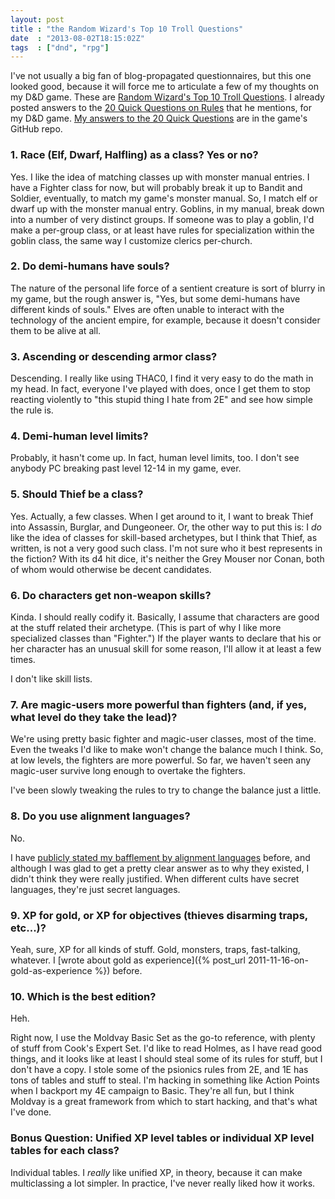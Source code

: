```yaml
---
layout: post
title : "the Random Wizard's Top 10 Troll Questions"
date  : "2013-08-02T18:15:02Z"
tags  : ["dnd", "rpg"]
---
```

I've not usually a big fan of blog-propagated questionnaires, but this one
looked good, because it will force me to articulate a few of my thoughts on my
D&D game.  These are [Random Wizard's Top 10 Troll
Questions](http://randomwizard.blogspot.com/2013/07/top-ten-troll-questions-for-your-game.html).
I already posted answers to the [20 Quick Questions on
Rules](http://untimately.blogspot.com/2012/02/20-quick-questions-rules.html)
that he mentions, for my D&D game.  [My answers to the 20 Quick
Questions](https://github.com/rjbs/RPG-Beyond/blob/master/FAQ.mkdn) are in the
game's GitHub repo.

### 1. Race (Elf, Dwarf, Halfling) as a class?  Yes or no?

Yes.  I like the idea of matching classes up with monster manual entries.  I
have a Fighter class for now, but will probably break it up to Bandit and
Soldier, eventually, to match my game's monster manual.  So, I match elf or
dwarf up with the monster manual entry.  Goblins, in my manual, break down into
a number of very distinct groups.  If someone was to play a goblin, I'd make a
per-group class, or at least have rules for specialization within the goblin
class, the same way I customize clerics per-church.

### 2. Do demi-humans have souls?

The nature of the personal life force of a sentient creature is sort of
blurry in my game, but the rough answer is, "Yes, but some demi-humans have
different kinds of souls."  Elves are often unable to interact with the
technology of the ancient empire, for example, because it doesn't consider them
to be alive at all.

### 3. Ascending or descending armor class?

Descending.  I really like using THAC0, I find it very easy to do the math in
my head.  In fact, everyone I've played with does, once I get them to stop
reacting violently to "this stupid thing I hate from 2E" and see how simple the
rule is.

### 4. Demi-human level limits?

Probably, it hasn't come up.  In fact, human level limits, too.  I don't see
anybody PC breaking past level 12-14 in my game, ever.

### 5. Should Thief be a class?

Yes.  Actually, a few classes.  When I get around to it, I want to break Thief
into Assassin, Burglar, and Dungeoneer.  Or, the other way to put this is: I
*do* like the idea of classes for skill-based archetypes, but I think that
Thief, as written, is not a very good such class.  I'm not sure who it best
represents in the fiction?  With its d4 hit dice, it's neither the Grey Mouser
nor Conan, both of whom would otherwise be decent candidates.

### 6. Do characters get non-weapon skills?

Kinda.  I should really codify it.  Basically, I assume that characters are
good at the stuff related their archetype.  (This is part of why I like more
specialized classes than "Fighter.")  If the player wants to declare that his
or her character has an unusual skill for some reason, I'll allow it at least a
few times.

I don't like skill lists.

### 7. Are magic-users more powerful than fighters (and, if yes, what level do they take the lead)?

We're using pretty basic fighter and magic-user classes, most of the time.
Even the tweaks I'd like to make won't change the balance much I think.  So, at
low levels, the fighters are more powerful.  So far, we haven't seen any
magic-user survive long enough to overtake the fighters.

I've been slowly tweaking the rules to try to change the balance just a little.

### 8. Do you use alignment languages?

No.

I have [publicly stated my bafflement by alignment
languages](http://rpg.stackexchange.com/questions/10032/whats-the-deal-with-alignment-languages)
before, and although I was glad to get a pretty clear answer as to why they
existed, I didn't think they were really justified.  When different cults have
secret languages, they're just secret languages.

### 9. XP for gold, or XP for objectives (thieves disarming traps, etc...)?

Yeah, sure, XP for all kinds of stuff.  Gold, monsters, traps, fast-talking,
whatever.  I [wrote about gold as
experience]({% post_url 2011-11-16-on-gold-as-experience %}) before.

### 10. Which is the best edition?

Heh.

Right now, I use the Moldvay Basic Set as the go-to reference, with plenty of
stuff from Cook's Expert Set.  I'd like to read Holmes, as I have read good
things, and it looks like at least I should steal some of its rules for stuff,
but I don't have a copy.  I stole some of the psionics rules from 2E, and 1E
has tons of tables and stuff to steal.  I'm hacking in something like Action
Points when I backport my 4E campaign to Basic.  They're all fun, but I think
Moldvay is a great framework from which to start hacking, and that's what I've
done.

### Bonus Question: Unified XP level tables or individual XP level tables for each class?

Individual tables.  I *really* like unified XP, in theory, because it can make multiclassing a lot simpler.  In practice, I've never really liked how it works.
